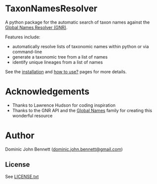 # TaxonNamesResolver
A python package for the automatic search of taxon names against the
[Global Names Resolver (GNR)](resolver.globalnames.org).

Features include:
* automatically resolve lists of taxonomic names within python or via command-line
* generate a taxonomic tree from a list of names
* identify unique lineages from a list of names

See the [installation](https://github.com/DomBennett/TaxonNamesResolver/wiki/Installation)
and [how to use?](https://github.com/DomBennett/TaxonNamesResolver/wiki/How-to-use%3F)
pages for more details.

# Acknowledgements
* Thanks to Lawrence Hudson for coding inspiration
* Thanks to the GNR API and the [Global Names](http://www.globalnames.org/) family for creating this wonderful resource

# Author
Dominic John Bennett (dominic.john.bennett@gmail.com)

## License
See [LICENSE.txt](https://raw.githubusercontent.com/DomBennett/TaxonNamesResolver/master/LICENSE.txt)
